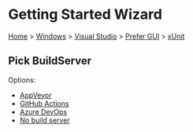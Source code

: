 <!--
GENERATED FILE - DO NOT EDIT
This file was generated by [MarkdownSnippets](https://github.com/SimonCropp/MarkdownSnippets).
Source File: /docs/mdsource/wiz/Windows_VisualStudio_Gui_xUnit.source.md
To change this file edit the source file and then run MarkdownSnippets.
-->

# Getting Started Wizard

[Home](/docs/wiz/readme.md) > [Windows](Windows.md) > [Visual Studio](Windows_VisualStudio.md) > [Prefer GUI](Windows_VisualStudio_Gui.md) > [xUnit](Windows_VisualStudio_Gui_xUnit.md)

## Pick BuildServer

Options:
 * [AppVeyor](Windows_VisualStudio_Gui_xUnit_AppVeyor.md)
 * [GitHub Actions](Windows_VisualStudio_Gui_xUnit_GitHubActions.md)
 * [Azure DevOps](Windows_VisualStudio_Gui_xUnit_AzureDevOps.md)
 * [No build server](Windows_VisualStudio_Gui_xUnit_None.md)
